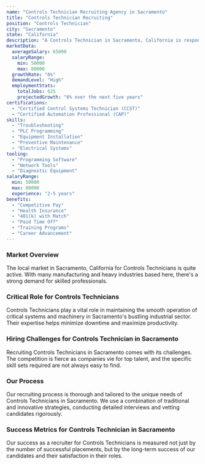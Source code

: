 ```yaml
---
name: "Controls Technician Recruiting Agency in Sacramento"
title: "Controls Technician Recruiting"
position: "Controls Technician"
city: "Sacramento"
state: "California"
description: "A Controls Technician in Sacramento, California is responsible for installing, maintaining, and troubleshooting control systems and machinery in various industries."
marketData:
  averageSalary: 65000
  salaryRange:
    min: 50000
    max: 80000
  growthRate: "6%"
  demandLevel: "High"
  employmentStats:
    totalJobs: 625
    projectedGrowth: "6% over the next five years"
certifications:
  - "Certified Control Systems Technician (CCST)"
  - "Certified Automation Professional (CAP)"
skills:
  - "Troubleshooting"
  - "PLC Programming"
  - "Equipment Installation"
  - "Preventive Maintenance"
  - "Electrical Systems"
tooling:
  - "Programming Software"
  - "Network Tools"
  - "Diagnostic Equipment"
salaryRange:
  min: 50000
  max: 80000
  experience: "2-5 years"
benefits:
  - "Competitive Pay"
  - "Health Insurance"
  - "401(k) with Match"
  - "Paid Time Off"
  - "Training Programs"
  - "Career Advancement"
---
```


### Market Overview
The local market in Sacramento, California for Controls Technicians is quite active. With many manufacturing and heavy industries based here, there's a strong demand for skilled professionals.

### Critical Role for Controls Technicians
Controls Technicians play a vital role in maintaining the smooth operation of critical systems and machinery in Sacramento's bustling industrial sector. Their expertise helps minimize downtime and maximize productivity.

### Hiring Challenges for Controls Technician in Sacramento
Recruiting Controls Technicians in Sacramento comes with its challenges. The competition is fierce as companies vie for top talent, and the specific skill sets required are not always easy to find.

### Our Process
Our recruiting process is thorough and tailored to the unique needs of Controls Technicians in Sacramento. We use a combination of traditional and innovative strategies, conducting detailed interviews and vetting candidates rigorously.

### Success Metrics for Controls Technician in Sacramento
Our success as a recruiter for Controls Technicians is measured not just by the number of successful placements, but by the long-term success of our candidates and their satisfaction in their roles.